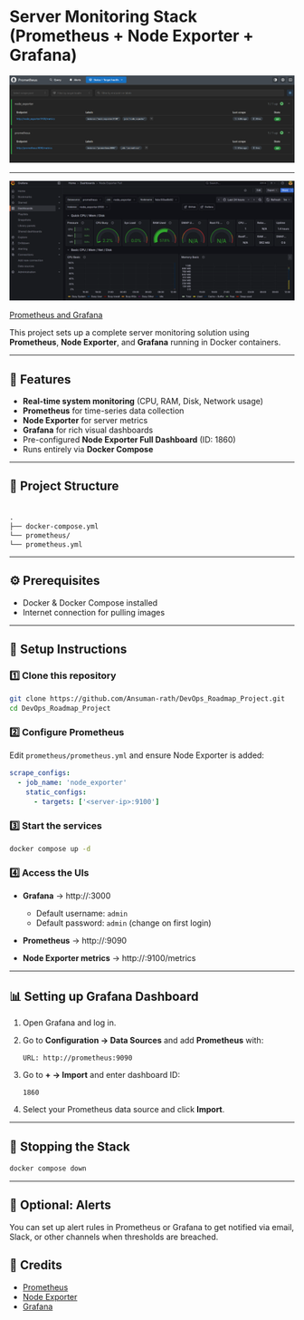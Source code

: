 # Server Monitoring Stack (Prometheus + Node Exporter + Grafana)

![Prometheus](./Screenshot_p.png)

---

![Grafana](./Screenshot_g.png)

[Prometheus and Grafana](https://roadmap.sh/projects/monitoring)

This project sets up a complete server monitoring solution using **Prometheus**, **Node Exporter**, and **Grafana** running in Docker containers.

---

## 📌 Features
- **Real-time system monitoring** (CPU, RAM, Disk, Network usage)
- **Prometheus** for time-series data collection
- **Node Exporter** for server metrics
- **Grafana** for rich visual dashboards
- Pre-configured **Node Exporter Full Dashboard** (ID: 1860)
- Runs entirely via **Docker Compose**

---

## 📂 Project Structure
```

.
├── docker-compose.yml
└── prometheus/
└── prometheus.yml

````

---

## ⚙️ Prerequisites
- Docker & Docker Compose installed
- Internet connection for pulling images

---

## 🚀 Setup Instructions

### 1️⃣ Clone this repository
```bash
git clone https://github.com/Ansuman-rath/DevOps_Roadmap_Project.git
cd DevOps_Roadmap_Project
````

### 2️⃣ Configure Prometheus

Edit `prometheus/prometheus.yml` and ensure Node Exporter is added:

```yaml
scrape_configs:
  - job_name: 'node_exporter'
    static_configs:
      - targets: ['<server-ip>:9100']
```

### 3️⃣ Start the services

```bash
docker compose up -d
```

### 4️⃣ Access the UIs

* **Grafana** → http\://<server-ip>:3000

  * Default username: `admin`
  * Default password: `admin` (change on first login)
* **Prometheus** → http\://<server-ip>:9090
* **Node Exporter metrics** → http\://<server-ip>:9100/metrics

---

## 📊 Setting up Grafana Dashboard

1. Open Grafana and log in.
2. Go to **Configuration → Data Sources** and add **Prometheus** with:

   ```
   URL: http://prometheus:9090
   ```
3. Go to **+ → Import** and enter dashboard ID:

   ```
   1860
   ```
4. Select your Prometheus data source and click **Import**.

---

## 🛑 Stopping the Stack

```bash
docker compose down
```

---

## 🔔 Optional: Alerts

You can set up alert rules in Prometheus or Grafana to get notified via email, Slack, or other channels when thresholds are breached.


## 🙌 Credits

* [Prometheus](https://prometheus.io/)
* [Node Exporter](https://github.com/prometheus/node_exporter)
* [Grafana](https://grafana.com/)


